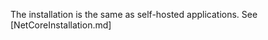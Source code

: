 <!--
title: "Using Contrast With IIS Express"
description: "Guide to using IIS Express"
tags: "installation tray configuration IIS express agent .Net"
-->

The installation is the same as self-hosted applications.  See [NetCoreInstallation.md]


